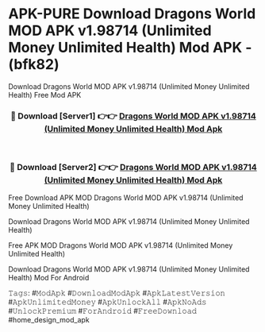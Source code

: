# APK-PURE Download Dragons World MOD APK v1.98714 (Unlimited Money Unlimited Health) Mod APK - (bfk82)
Download Dragons World MOD APK v1.98714 (Unlimited Money Unlimited Health) Free Mod APK

<div align="center">
<h3>🔴 Download [Server1] 👉👉 <a href="https://apk-comot.site?title=Dragons_World_MOD_APK_v1.98714_(Unlimited_Money_Unlimited_Health)">Dragons World MOD APK v1.98714 (Unlimited Money Unlimited Health) Mod Apk</a></h3><br>

<h3>🔴 Download [Server2] 👉👉 <a href="https://apk-comot.site?title=Dragons_World_MOD_APK_v1.98714_(Unlimited_Money_Unlimited_Health)">Dragons World MOD APK v1.98714 (Unlimited Money Unlimited Health) Mod Apk</a></h3>
</div>


Free Download APK MOD Dragons World MOD APK v1.98714 (Unlimited Money Unlimited Health)

Download Dragons World MOD APK v1.98714 (Unlimited Money Unlimited Health) 

Free APK MOD Dragons World MOD APK v1.98714 (Unlimited Money Unlimited Health) 

Download Dragons World MOD APK v1.98714 (Unlimited Money Unlimited Health) Mod For Android

𝚃𝚊𝚐𝚜: #𝙼𝚘𝚍𝙰𝚙𝚔 #𝙳𝚘𝚠𝚗𝚕𝚘𝚊𝚍𝙼𝚘𝚍𝙰𝚙𝚔 #𝙰𝚙𝚔𝙻𝚊𝚝𝚎𝚜𝚝𝚅𝚎𝚛𝚜𝚒𝚘𝚗 #𝙰𝚙𝚔𝚄𝚗𝚕𝚒𝚖𝚒𝚝𝚎𝚍𝙼𝚘𝚗𝚎𝚢 #𝙰𝚙𝚔𝚄𝚗𝚕𝚘𝚌𝚔𝙰𝚕𝚕 #𝙰𝚙𝚔𝙽𝚘𝙰𝚍𝚜 #𝚄𝚗𝚕𝚘𝚌𝚔𝙿𝚛𝚎𝚖𝚒𝚞𝚖 #𝙵𝚘𝚛𝙰𝚗𝚍𝚛𝚘𝚒𝚍 #𝙵𝚛𝚎𝚎𝙳𝚘𝚠𝚗𝚕𝚘𝚊𝚍 #home_design_mod_apk